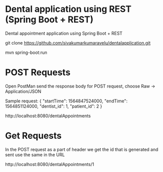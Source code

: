# Dental application using REST (Spring Boot + REST)
Dental appointment application using Spring Boot + REST

git clone https://github.com/sivakumarkumaravelu/dentalapplication.git

mvn spring-boot:run

# POST Requests

Open PostMan send the response body for POST request, choose Raw -> Application/JSON

Sample request:
{
  "startTime": 1564847524000,
  "endTime": 1564851124000,
  "dentist_id": 1,
  "patient_id": 2
}

http://localhost:8080/dentalAppointments

# Get Requests

In the POST request as a part of header we get the id that is generated and sent use the same in the URL

http://localhost:8080/dentalAppointments/1
